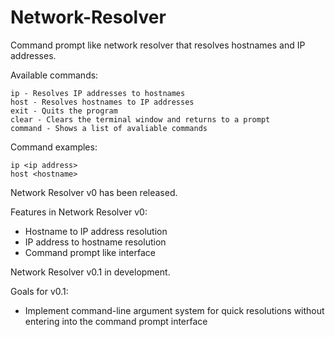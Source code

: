 # Network-Resolver
Command prompt like network resolver that resolves hostnames and IP addresses.

Available commands:
  
    ip - Resolves IP addresses to hostnames
    host - Resolves hostnames to IP addresses
    exit - Quits the program
    clear - Clears the terminal window and returns to a prompt
    command - Shows a list of avaliable commands
    
Command examples:

    ip <ip address>
    host <hostname>

Network Resolver v0 has been released.

Features in Network Resolver v0:
    
   - Hostname to IP address resolution
   - IP address to hostname resolution
   - Command prompt like interface

Network Resolver v0.1 in development.

Goals for v0.1:

   - Implement command-line argument system for quick resolutions without entering into the command prompt interface

